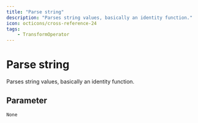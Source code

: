 ```yaml
---
title: "Parse string"
description: "Parses string values, basically an identity function."
icon: octicons/cross-reference-24
tags: 
    - TransformOperator
---
```

# Parse string
<!-- This file was generated - DO NOT CHANGE IT MANUALLY -->



Parses string values, basically an identity function.


## Parameter

`None`